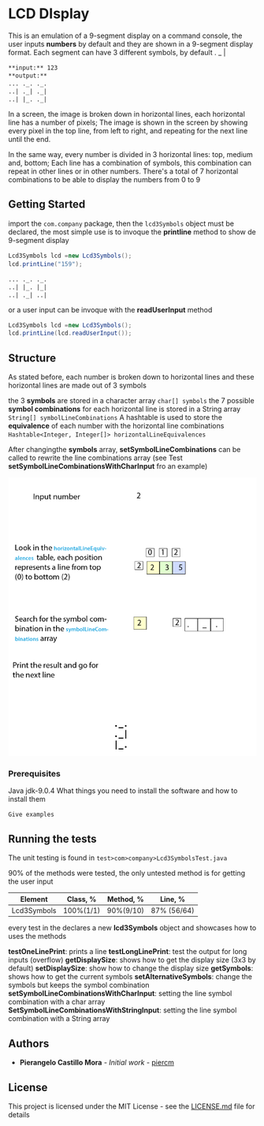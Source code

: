 # LCD DIsplay

This is an emulation of a 9-segment display on a command console, the user inputs **numbers** by default and they are shown in a 9-segment display format.
Each segment can have 3 different symbols, by default  . _ |
```
**input:** 123
**output:**
... ._. ._. 
..| ._| ._| 
..| |_. ._|
```
In a screen, the image is broken down in horizontal lines, each horizontal line has a number of pixels; The image is shown in the screen by showing every pixel in the top line, from left to right, and repeating for the next line until the end.

In the same way, every number is divided in 3 horizontal lines: top, medium and, bottom; Each line has a combination of symbols, this combination can repeat in other lines or in other numbers. There's a total of 7 horizontal combinations to be able to display the numbers from 0 to 9

## Getting Started

import the `com.company` package, then the `lcd3Symbols` object must be declared, the most simple use is to invoque the **printline** method to show de 9-segment display

```java
Lcd3Symbols lcd =new Lcd3Symbols();
lcd.printLine("159");
```

```
... ._. ._. 
..| |_. |_| 
..| ._| ..|
```
or a user input can be invoque with the **readUserInput** method

```java
Lcd3Symbols lcd =new Lcd3Symbols();
lcd.printLine(lcd.readUserInput());
```
## Structure
As stated before, each number is broken down to horizontal lines and these horizontal lines are made out of 3 symbols

the 3 **symbols** are stored in a character array `char[] symbols`
the 7 possible **symbol combinations** for each horizontal line is stored in a String array `String[] symbolLineCombinations`
A hashtable is used to store the **equivalence** of each number with the horizontal line combinations `Hashtable<Integer, Integer[]> horizontalLineEquivalences`

After changingthe  **symbols** array, **setSymbolLineCombinations** can be called to rewrite the line combinations array (see Test **setSymbolLineCombinationsWithCharInput** fro an example) 

![Image of structure](https://github.com/ilgato/lcdDisplay/blob/master/img/process.png)


### Prerequisites

Java jdk-9.0.4 What things you need to install the software and how to install them

```
Give examples
```

## Running the tests

The unit testing is found in `test>com>company>Lcd3SymbolsTest.java`

90% of the methods were tested, the only untested method is for getting the user input 

Element | Class, % | Method, % | Line, %
------- | -------- | --------- | -------
Lcd3Symbols | 100%(1/1) | 90%(9/10) | 87% (56/64)

every test in the declares a new **lcd3Symbols** object and showcases how to uses the methods 

**testOneLinePrint**: prints a line 
**testLongLinePrint**: test the output for long inputs (overflow)
**getDisplaySize**: shows how to get the display size (3x3 by default) 
**setDisplaySize**: show how to change the display size
**getSymbols**: shows how to get the current symbols 
**setAlternativeSymbols**: change the symbols but keeps the symbol combination
**setSymbolLineCombinationsWithCharInput**: setting the line symbol combination with a char array  
**SetSymbolLineCombinationsWithStringInput**: setting the line symbol combination with a String array

## Authors

* **Pierangelo Castillo Mora** - *Initial work* - [piercm](https://piercm.net)

## License

This project is licensed under the MIT License - see the [LICENSE.md](LICENSE.md) file for details
